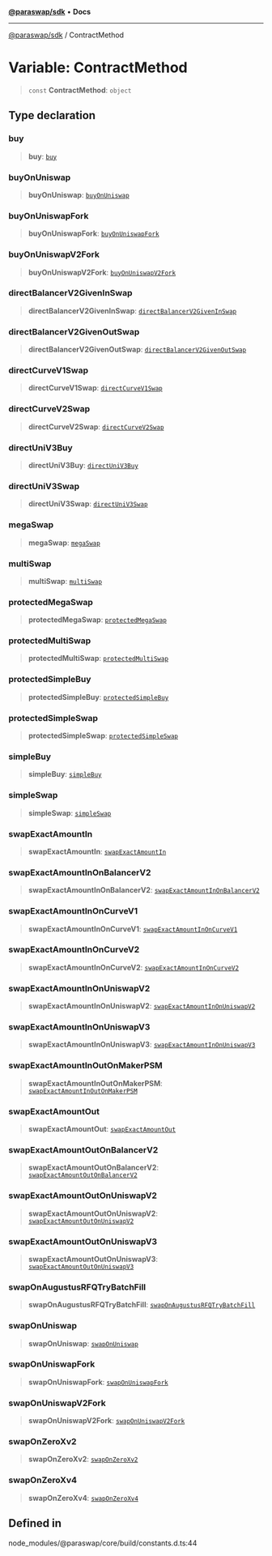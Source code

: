 [**@paraswap/sdk**](../README.md) • **Docs**

***

[@paraswap/sdk](../globals.md) / ContractMethod

# Variable: ContractMethod

> `const` **ContractMethod**: `object`

## Type declaration

### buy

> **buy**: [`buy`](../enumerations/ContractMethodV5.md#buy)

### buyOnUniswap

> **buyOnUniswap**: [`buyOnUniswap`](../enumerations/ContractMethodV5.md#buyonuniswap)

### buyOnUniswapFork

> **buyOnUniswapFork**: [`buyOnUniswapFork`](../enumerations/ContractMethodV5.md#buyonuniswapfork)

### buyOnUniswapV2Fork

> **buyOnUniswapV2Fork**: [`buyOnUniswapV2Fork`](../enumerations/ContractMethodV5.md#buyonuniswapv2fork)

### directBalancerV2GivenInSwap

> **directBalancerV2GivenInSwap**: [`directBalancerV2GivenInSwap`](../enumerations/ContractMethodV5.md#directbalancerv2giveninswap)

### directBalancerV2GivenOutSwap

> **directBalancerV2GivenOutSwap**: [`directBalancerV2GivenOutSwap`](../enumerations/ContractMethodV5.md#directbalancerv2givenoutswap)

### directCurveV1Swap

> **directCurveV1Swap**: [`directCurveV1Swap`](../enumerations/ContractMethodV5.md#directcurvev1swap)

### directCurveV2Swap

> **directCurveV2Swap**: [`directCurveV2Swap`](../enumerations/ContractMethodV5.md#directcurvev2swap)

### directUniV3Buy

> **directUniV3Buy**: [`directUniV3Buy`](../enumerations/ContractMethodV5.md#directuniv3buy)

### directUniV3Swap

> **directUniV3Swap**: [`directUniV3Swap`](../enumerations/ContractMethodV5.md#directuniv3swap)

### megaSwap

> **megaSwap**: [`megaSwap`](../enumerations/ContractMethodV5.md#megaswap)

### multiSwap

> **multiSwap**: [`multiSwap`](../enumerations/ContractMethodV5.md#multiswap)

### protectedMegaSwap

> **protectedMegaSwap**: [`protectedMegaSwap`](../enumerations/ContractMethodV5.md#protectedmegaswap)

### protectedMultiSwap

> **protectedMultiSwap**: [`protectedMultiSwap`](../enumerations/ContractMethodV5.md#protectedmultiswap)

### protectedSimpleBuy

> **protectedSimpleBuy**: [`protectedSimpleBuy`](../enumerations/ContractMethodV5.md#protectedsimplebuy)

### protectedSimpleSwap

> **protectedSimpleSwap**: [`protectedSimpleSwap`](../enumerations/ContractMethodV5.md#protectedsimpleswap)

### simpleBuy

> **simpleBuy**: [`simpleBuy`](../enumerations/ContractMethodV5.md#simplebuy)

### simpleSwap

> **simpleSwap**: [`simpleSwap`](../enumerations/ContractMethodV5.md#simpleswap)

### swapExactAmountIn

> **swapExactAmountIn**: [`swapExactAmountIn`](../enumerations/ContractMethodV6.md#swapexactamountin)

### swapExactAmountInOnBalancerV2

> **swapExactAmountInOnBalancerV2**: [`swapExactAmountInOnBalancerV2`](../enumerations/ContractMethodV6.md#swapexactamountinonbalancerv2)

### swapExactAmountInOnCurveV1

> **swapExactAmountInOnCurveV1**: [`swapExactAmountInOnCurveV1`](../enumerations/ContractMethodV6.md#swapexactamountinoncurvev1)

### swapExactAmountInOnCurveV2

> **swapExactAmountInOnCurveV2**: [`swapExactAmountInOnCurveV2`](../enumerations/ContractMethodV6.md#swapexactamountinoncurvev2)

### swapExactAmountInOnUniswapV2

> **swapExactAmountInOnUniswapV2**: [`swapExactAmountInOnUniswapV2`](../enumerations/ContractMethodV6.md#swapexactamountinonuniswapv2)

### swapExactAmountInOnUniswapV3

> **swapExactAmountInOnUniswapV3**: [`swapExactAmountInOnUniswapV3`](../enumerations/ContractMethodV6.md#swapexactamountinonuniswapv3)

### swapExactAmountInOutOnMakerPSM

> **swapExactAmountInOutOnMakerPSM**: [`swapExactAmountInOutOnMakerPSM`](../enumerations/ContractMethodV6.md#swapexactamountinoutonmakerpsm)

### swapExactAmountOut

> **swapExactAmountOut**: [`swapExactAmountOut`](../enumerations/ContractMethodV6.md#swapexactamountout)

### swapExactAmountOutOnBalancerV2

> **swapExactAmountOutOnBalancerV2**: [`swapExactAmountOutOnBalancerV2`](../enumerations/ContractMethodV6.md#swapexactamountoutonbalancerv2)

### swapExactAmountOutOnUniswapV2

> **swapExactAmountOutOnUniswapV2**: [`swapExactAmountOutOnUniswapV2`](../enumerations/ContractMethodV6.md#swapexactamountoutonuniswapv2)

### swapExactAmountOutOnUniswapV3

> **swapExactAmountOutOnUniswapV3**: [`swapExactAmountOutOnUniswapV3`](../enumerations/ContractMethodV6.md#swapexactamountoutonuniswapv3)

### swapOnAugustusRFQTryBatchFill

> **swapOnAugustusRFQTryBatchFill**: [`swapOnAugustusRFQTryBatchFill`](../enumerations/ContractMethodV6.md#swaponaugustusrfqtrybatchfill)

### swapOnUniswap

> **swapOnUniswap**: [`swapOnUniswap`](../enumerations/ContractMethodV5.md#swaponuniswap)

### swapOnUniswapFork

> **swapOnUniswapFork**: [`swapOnUniswapFork`](../enumerations/ContractMethodV5.md#swaponuniswapfork)

### swapOnUniswapV2Fork

> **swapOnUniswapV2Fork**: [`swapOnUniswapV2Fork`](../enumerations/ContractMethodV5.md#swaponuniswapv2fork)

### swapOnZeroXv2

> **swapOnZeroXv2**: [`swapOnZeroXv2`](../enumerations/ContractMethodV5.md#swaponzeroxv2)

### swapOnZeroXv4

> **swapOnZeroXv4**: [`swapOnZeroXv4`](../enumerations/ContractMethodV5.md#swaponzeroxv4)

## Defined in

node\_modules/@paraswap/core/build/constants.d.ts:44
